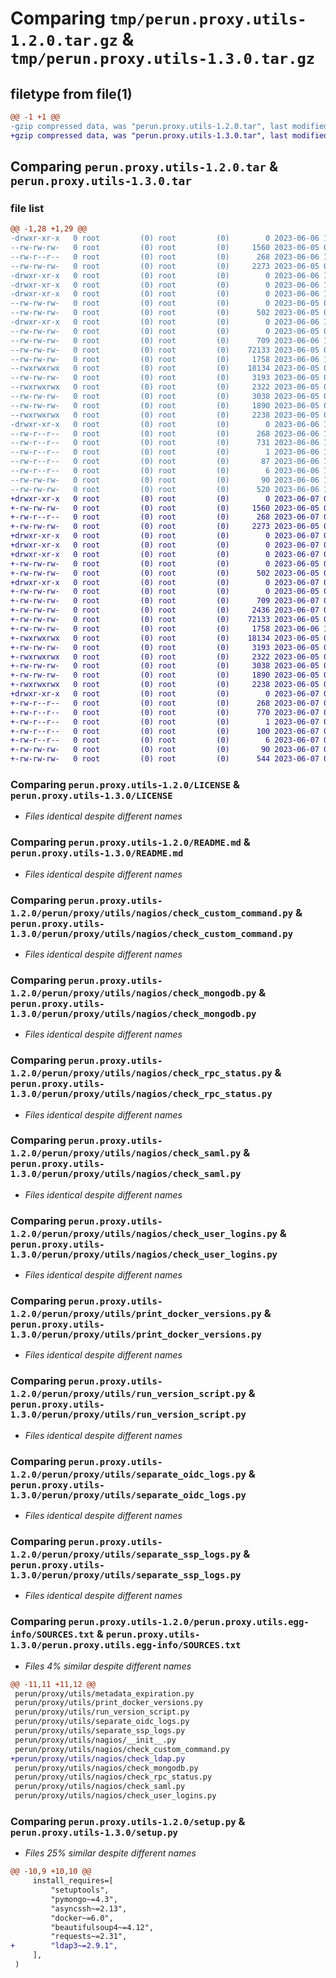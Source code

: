 # Comparing `tmp/perun.proxy.utils-1.2.0.tar.gz` & `tmp/perun.proxy.utils-1.3.0.tar.gz`

## filetype from file(1)

```diff
@@ -1 +1 @@
-gzip compressed data, was "perun.proxy.utils-1.2.0.tar", last modified: Tue Jun  6 15:17:46 2023, max compression
+gzip compressed data, was "perun.proxy.utils-1.3.0.tar", last modified: Wed Jun  7 05:35:58 2023, max compression
```

## Comparing `perun.proxy.utils-1.2.0.tar` & `perun.proxy.utils-1.3.0.tar`

### file list

```diff
@@ -1,28 +1,29 @@
-drwxr-xr-x   0 root         (0) root         (0)        0 2023-06-06 15:17:46.812100 perun.proxy.utils-1.2.0/
--rw-rw-rw-   0 root         (0) root         (0)     1560 2023-06-05 07:54:03.000000 perun.proxy.utils-1.2.0/LICENSE
--rw-r--r--   0 root         (0) root         (0)      268 2023-06-06 15:17:46.812100 perun.proxy.utils-1.2.0/PKG-INFO
--rw-rw-rw-   0 root         (0) root         (0)     2273 2023-06-05 07:54:03.000000 perun.proxy.utils-1.2.0/README.md
-drwxr-xr-x   0 root         (0) root         (0)        0 2023-06-06 15:17:46.708098 perun.proxy.utils-1.2.0/perun/
-drwxr-xr-x   0 root         (0) root         (0)        0 2023-06-06 15:17:46.708098 perun.proxy.utils-1.2.0/perun/proxy/
-drwxr-xr-x   0 root         (0) root         (0)        0 2023-06-06 15:17:46.744098 perun.proxy.utils-1.2.0/perun/proxy/utils/
--rw-rw-rw-   0 root         (0) root         (0)        0 2023-06-05 07:54:03.000000 perun.proxy.utils-1.2.0/perun/proxy/utils/__init__.py
--rw-rw-rw-   0 root         (0) root         (0)      502 2023-06-05 07:54:03.000000 perun.proxy.utils-1.2.0/perun/proxy/utils/metadata_expiration.py
-drwxr-xr-x   0 root         (0) root         (0)        0 2023-06-06 15:17:46.812100 perun.proxy.utils-1.2.0/perun/proxy/utils/nagios/
--rw-rw-rw-   0 root         (0) root         (0)        0 2023-06-05 07:54:03.000000 perun.proxy.utils-1.2.0/perun/proxy/utils/nagios/__init__.py
--rw-rw-rw-   0 root         (0) root         (0)      709 2023-06-06 15:09:34.000000 perun.proxy.utils-1.2.0/perun/proxy/utils/nagios/check_custom_command.py
--rw-rw-rw-   0 root         (0) root         (0)    72133 2023-06-05 07:54:03.000000 perun.proxy.utils-1.2.0/perun/proxy/utils/nagios/check_mongodb.py
--rw-rw-rw-   0 root         (0) root         (0)     1758 2023-06-06 15:06:39.000000 perun.proxy.utils-1.2.0/perun/proxy/utils/nagios/check_rpc_status.py
--rwxrwxrwx   0 root         (0) root         (0)    18134 2023-06-05 07:54:03.000000 perun.proxy.utils-1.2.0/perun/proxy/utils/nagios/check_saml.py
--rw-rw-rw-   0 root         (0) root         (0)     3193 2023-06-05 07:54:03.000000 perun.proxy.utils-1.2.0/perun/proxy/utils/nagios/check_user_logins.py
--rwxrwxrwx   0 root         (0) root         (0)     2322 2023-06-05 07:54:03.000000 perun.proxy.utils-1.2.0/perun/proxy/utils/print_docker_versions.py
--rw-rw-rw-   0 root         (0) root         (0)     3038 2023-06-05 07:54:03.000000 perun.proxy.utils-1.2.0/perun/proxy/utils/run_version_script.py
--rw-rw-rw-   0 root         (0) root         (0)     1890 2023-06-05 07:54:03.000000 perun.proxy.utils-1.2.0/perun/proxy/utils/separate_oidc_logs.py
--rwxrwxrwx   0 root         (0) root         (0)     2238 2023-06-05 07:54:03.000000 perun.proxy.utils-1.2.0/perun/proxy/utils/separate_ssp_logs.py
-drwxr-xr-x   0 root         (0) root         (0)        0 2023-06-06 15:17:46.744098 perun.proxy.utils-1.2.0/perun.proxy.utils.egg-info/
--rw-r--r--   0 root         (0) root         (0)      268 2023-06-06 15:17:46.000000 perun.proxy.utils-1.2.0/perun.proxy.utils.egg-info/PKG-INFO
--rw-r--r--   0 root         (0) root         (0)      731 2023-06-06 15:17:46.000000 perun.proxy.utils-1.2.0/perun.proxy.utils.egg-info/SOURCES.txt
--rw-r--r--   0 root         (0) root         (0)        1 2023-06-06 15:17:46.000000 perun.proxy.utils-1.2.0/perun.proxy.utils.egg-info/dependency_links.txt
--rw-r--r--   0 root         (0) root         (0)       87 2023-06-06 15:17:46.000000 perun.proxy.utils-1.2.0/perun.proxy.utils.egg-info/requires.txt
--rw-r--r--   0 root         (0) root         (0)        6 2023-06-06 15:17:46.000000 perun.proxy.utils-1.2.0/perun.proxy.utils.egg-info/top_level.txt
--rw-rw-rw-   0 root         (0) root         (0)       90 2023-06-06 15:17:46.812100 perun.proxy.utils-1.2.0/setup.cfg
--rw-rw-rw-   0 root         (0) root         (0)      520 2023-06-06 15:06:39.000000 perun.proxy.utils-1.2.0/setup.py
+drwxr-xr-x   0 root         (0) root         (0)        0 2023-06-07 05:35:58.356145 perun.proxy.utils-1.3.0/
+-rw-rw-rw-   0 root         (0) root         (0)     1560 2023-06-05 07:53:45.000000 perun.proxy.utils-1.3.0/LICENSE
+-rw-r--r--   0 root         (0) root         (0)      268 2023-06-07 05:35:58.356145 perun.proxy.utils-1.3.0/PKG-INFO
+-rw-rw-rw-   0 root         (0) root         (0)     2273 2023-06-05 07:53:45.000000 perun.proxy.utils-1.3.0/README.md
+drwxr-xr-x   0 root         (0) root         (0)        0 2023-06-07 05:35:58.240142 perun.proxy.utils-1.3.0/perun/
+drwxr-xr-x   0 root         (0) root         (0)        0 2023-06-07 05:35:58.240142 perun.proxy.utils-1.3.0/perun/proxy/
+drwxr-xr-x   0 root         (0) root         (0)        0 2023-06-07 05:35:58.296144 perun.proxy.utils-1.3.0/perun/proxy/utils/
+-rw-rw-rw-   0 root         (0) root         (0)        0 2023-06-05 07:53:45.000000 perun.proxy.utils-1.3.0/perun/proxy/utils/__init__.py
+-rw-rw-rw-   0 root         (0) root         (0)      502 2023-06-05 07:53:45.000000 perun.proxy.utils-1.3.0/perun/proxy/utils/metadata_expiration.py
+drwxr-xr-x   0 root         (0) root         (0)        0 2023-06-07 05:35:58.352145 perun.proxy.utils-1.3.0/perun/proxy/utils/nagios/
+-rw-rw-rw-   0 root         (0) root         (0)        0 2023-06-05 07:53:45.000000 perun.proxy.utils-1.3.0/perun/proxy/utils/nagios/__init__.py
+-rw-rw-rw-   0 root         (0) root         (0)      709 2023-06-07 05:08:08.000000 perun.proxy.utils-1.3.0/perun/proxy/utils/nagios/check_custom_command.py
+-rw-rw-rw-   0 root         (0) root         (0)     2436 2023-06-07 05:08:08.000000 perun.proxy.utils-1.3.0/perun/proxy/utils/nagios/check_ldap.py
+-rw-rw-rw-   0 root         (0) root         (0)    72133 2023-06-05 07:53:45.000000 perun.proxy.utils-1.3.0/perun/proxy/utils/nagios/check_mongodb.py
+-rw-rw-rw-   0 root         (0) root         (0)     1758 2023-06-06 15:06:34.000000 perun.proxy.utils-1.3.0/perun/proxy/utils/nagios/check_rpc_status.py
+-rwxrwxrwx   0 root         (0) root         (0)    18134 2023-06-05 07:53:45.000000 perun.proxy.utils-1.3.0/perun/proxy/utils/nagios/check_saml.py
+-rw-rw-rw-   0 root         (0) root         (0)     3193 2023-06-05 07:53:45.000000 perun.proxy.utils-1.3.0/perun/proxy/utils/nagios/check_user_logins.py
+-rwxrwxrwx   0 root         (0) root         (0)     2322 2023-06-05 07:53:45.000000 perun.proxy.utils-1.3.0/perun/proxy/utils/print_docker_versions.py
+-rw-rw-rw-   0 root         (0) root         (0)     3038 2023-06-05 07:53:45.000000 perun.proxy.utils-1.3.0/perun/proxy/utils/run_version_script.py
+-rw-rw-rw-   0 root         (0) root         (0)     1890 2023-06-05 07:53:45.000000 perun.proxy.utils-1.3.0/perun/proxy/utils/separate_oidc_logs.py
+-rwxrwxrwx   0 root         (0) root         (0)     2238 2023-06-05 07:53:45.000000 perun.proxy.utils-1.3.0/perun/proxy/utils/separate_ssp_logs.py
+drwxr-xr-x   0 root         (0) root         (0)        0 2023-06-07 05:35:58.260143 perun.proxy.utils-1.3.0/perun.proxy.utils.egg-info/
+-rw-r--r--   0 root         (0) root         (0)      268 2023-06-07 05:35:58.000000 perun.proxy.utils-1.3.0/perun.proxy.utils.egg-info/PKG-INFO
+-rw-r--r--   0 root         (0) root         (0)      770 2023-06-07 05:35:58.000000 perun.proxy.utils-1.3.0/perun.proxy.utils.egg-info/SOURCES.txt
+-rw-r--r--   0 root         (0) root         (0)        1 2023-06-07 05:35:58.000000 perun.proxy.utils-1.3.0/perun.proxy.utils.egg-info/dependency_links.txt
+-rw-r--r--   0 root         (0) root         (0)      100 2023-06-07 05:35:58.000000 perun.proxy.utils-1.3.0/perun.proxy.utils.egg-info/requires.txt
+-rw-r--r--   0 root         (0) root         (0)        6 2023-06-07 05:35:58.000000 perun.proxy.utils-1.3.0/perun.proxy.utils.egg-info/top_level.txt
+-rw-rw-rw-   0 root         (0) root         (0)       90 2023-06-07 05:35:58.356145 perun.proxy.utils-1.3.0/setup.cfg
+-rw-rw-rw-   0 root         (0) root         (0)      544 2023-06-07 05:08:08.000000 perun.proxy.utils-1.3.0/setup.py
```

### Comparing `perun.proxy.utils-1.2.0/LICENSE` & `perun.proxy.utils-1.3.0/LICENSE`

 * *Files identical despite different names*

### Comparing `perun.proxy.utils-1.2.0/README.md` & `perun.proxy.utils-1.3.0/README.md`

 * *Files identical despite different names*

### Comparing `perun.proxy.utils-1.2.0/perun/proxy/utils/nagios/check_custom_command.py` & `perun.proxy.utils-1.3.0/perun/proxy/utils/nagios/check_custom_command.py`

 * *Files identical despite different names*

### Comparing `perun.proxy.utils-1.2.0/perun/proxy/utils/nagios/check_mongodb.py` & `perun.proxy.utils-1.3.0/perun/proxy/utils/nagios/check_mongodb.py`

 * *Files identical despite different names*

### Comparing `perun.proxy.utils-1.2.0/perun/proxy/utils/nagios/check_rpc_status.py` & `perun.proxy.utils-1.3.0/perun/proxy/utils/nagios/check_rpc_status.py`

 * *Files identical despite different names*

### Comparing `perun.proxy.utils-1.2.0/perun/proxy/utils/nagios/check_saml.py` & `perun.proxy.utils-1.3.0/perun/proxy/utils/nagios/check_saml.py`

 * *Files identical despite different names*

### Comparing `perun.proxy.utils-1.2.0/perun/proxy/utils/nagios/check_user_logins.py` & `perun.proxy.utils-1.3.0/perun/proxy/utils/nagios/check_user_logins.py`

 * *Files identical despite different names*

### Comparing `perun.proxy.utils-1.2.0/perun/proxy/utils/print_docker_versions.py` & `perun.proxy.utils-1.3.0/perun/proxy/utils/print_docker_versions.py`

 * *Files identical despite different names*

### Comparing `perun.proxy.utils-1.2.0/perun/proxy/utils/run_version_script.py` & `perun.proxy.utils-1.3.0/perun/proxy/utils/run_version_script.py`

 * *Files identical despite different names*

### Comparing `perun.proxy.utils-1.2.0/perun/proxy/utils/separate_oidc_logs.py` & `perun.proxy.utils-1.3.0/perun/proxy/utils/separate_oidc_logs.py`

 * *Files identical despite different names*

### Comparing `perun.proxy.utils-1.2.0/perun/proxy/utils/separate_ssp_logs.py` & `perun.proxy.utils-1.3.0/perun/proxy/utils/separate_ssp_logs.py`

 * *Files identical despite different names*

### Comparing `perun.proxy.utils-1.2.0/perun.proxy.utils.egg-info/SOURCES.txt` & `perun.proxy.utils-1.3.0/perun.proxy.utils.egg-info/SOURCES.txt`

 * *Files 4% similar despite different names*

```diff
@@ -11,11 +11,12 @@
 perun/proxy/utils/metadata_expiration.py
 perun/proxy/utils/print_docker_versions.py
 perun/proxy/utils/run_version_script.py
 perun/proxy/utils/separate_oidc_logs.py
 perun/proxy/utils/separate_ssp_logs.py
 perun/proxy/utils/nagios/__init__.py
 perun/proxy/utils/nagios/check_custom_command.py
+perun/proxy/utils/nagios/check_ldap.py
 perun/proxy/utils/nagios/check_mongodb.py
 perun/proxy/utils/nagios/check_rpc_status.py
 perun/proxy/utils/nagios/check_saml.py
 perun/proxy/utils/nagios/check_user_logins.py
```

### Comparing `perun.proxy.utils-1.2.0/setup.py` & `perun.proxy.utils-1.3.0/setup.py`

 * *Files 25% similar despite different names*

```diff
@@ -10,9 +10,10 @@
     install_requires=[
         "setuptools",
         "pymongo~=4.3",
         "asyncssh~=2.13",
         "docker~=6.0",
         "beautifulsoup4~=4.12",
         "requests~=2.31",
+        "ldap3~=2.9.1",
     ],
 )
```

